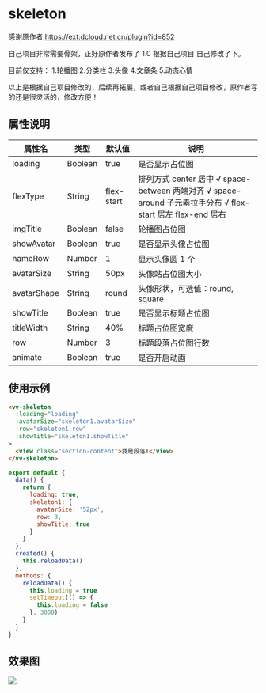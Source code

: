 # skeleton

感谢原作者 https://ext.dcloud.net.cn/plugin?id=852

自己项目非常需要骨架，正好原作者发布了 1.0 根据自己项目 自己修改了下。

目前仅支持： 1.轮播图 2.分类栏 3.头像 4.文章条 5.动态心情

以上是根据自己项目修改的，后续再拓展，或者自己根据自己项目修改，原作者写的还是很灵活的，修改方便！

## 属性说明

| 属性名 | 类型 | 默认值 | 说明 |
| --- | --- | --- | --- |
| loading | Boolean | true | 是否显示占位图 |
| flexType | String | flex-start | 排列方式 center 居中 √ space-between 两端对齐 √ space-around 子元素拉手分布 √ flex-start 居左 flex-end 居右 |
| imgTitle | Boolean | false | 轮播图占位图 |
| showAvatar | Boolean | true | 是否显示头像占位图 |
| nameRow | Number | 1 | 显示头像圆 1 个 |
| avatarSize | String | 50px | 头像站占位图大小 |
| avatarShape | String | round | 头像形状，可选值：round, square |
| showTitle | Boolean | true | 是否显示标题占位图 |
| titleWidth | String | 40% | 标题占位图宽度 |
| row | Number | 3 | 标题段落占位图行数 |
| animate | Boolean | true | 是否开启动画 |

## 使用示例

```html
<vv-skeleton
  :loading="loading"
  :avatarSize="skeleton1.avatarSize"
  :row="skeleton1.row"
  :showTitle="skeleton1.showTitle"
>
  <view class="section-content">我是段落1</view>
</vv-skeleton>
```

```javascript
export default {
  data() {
    return {
      loading: true,
      skeleton1: {
        avatarSize: '52px',
        row: 3,
        showTitle: true
      }
    }
  },
  created() {
    this.reloadData()
  },
  methods: {
    reloadData() {
      this.loading = true
      setTimeout(() => {
        this.loading = false
      }, 3000)
    }
  }
}
```

## 效果图

![](http://images.alisali.cn/img_20191014113211.png)
